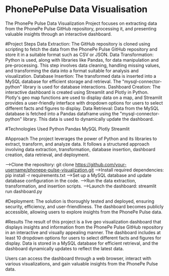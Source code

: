 # PhonePePulse Data Visualisation
The PhonePe Pulse Data Visualization Project focuses on extracting data from the PhonePe Pulse GitHub repository, processing it, and presenting valuable insights through an interactive dashboard.

#Project Steps
Data Extraction: The GitHub repository is cloned using scripting to fetch the data from the PhonePe Pulse GitHub repository and store it in a suitable format such as CSV or JSON.
Data Transformation: Python is used, along with libraries like Pandas, for data manipulation and pre-processing. This step involves data cleaning, handling missing values, and transforming the data into a format suitable for analysis and visualization.
Database Insertion: The transformed data is inserted into a MySQL database for efficient storage and retrieval. The "mysql-connector-python" library is used for database interactions.
Dashboard Creation: The interactive dashboard is created using Streamlit and Plotly in Python. Plotly's geo map functions are used to display data on a map, and Streamlit provides a user-friendly interface with dropdown options for users to select different facts and figures to display.
Data Retrieval: Data from the MySQL database is fetched into a Pandas dataframe using the "mysql-connector-python" library. This data is used to dynamically update the dashboard.

#Technologies Used
Python
Pandas
MySQL
Plotly
Streamlit

#Approach
The project leverages the power of Python and its libraries to extract, transform, and analyze data. It follows a structured approach involving data extraction, transformation, database insertion, dashboard creation, data retrieval, and deployment.

-->Clone the repository: git clone https://github.com/your-username/phonepe-pulse-visualization.git
-->Install required dependencies: pip install -r requirements.txt
-->Set up a MySQL database and update database configuration in the code.
-->Run the data extraction, transformation, and insertion scripts.
-->Launch the dashboard: streamlit run dashboard.py

#Deployment: The solution is thoroughly tested and deployed, ensuring security, efficiency, and user-friendliness. The dashboard becomes publicly accessible, allowing users to explore insights from the PhonePe Pulse data.

#Results
The result of this project is a live geo visualization dashboard that displays insights and information from the PhonePe Pulse GitHub repository in an interactive and visually appealing manner. The dashboard includes at least 10 dropdown options for users to select different facts and figures for display. Data is stored in a MySQL database for efficient retrieval, and the dashboard dynamically updates to reflect the latest data.

Users can access the dashboard through a web browser, interact with various visualizations, and gain valuable insights from the PhonePe Pulse data.
